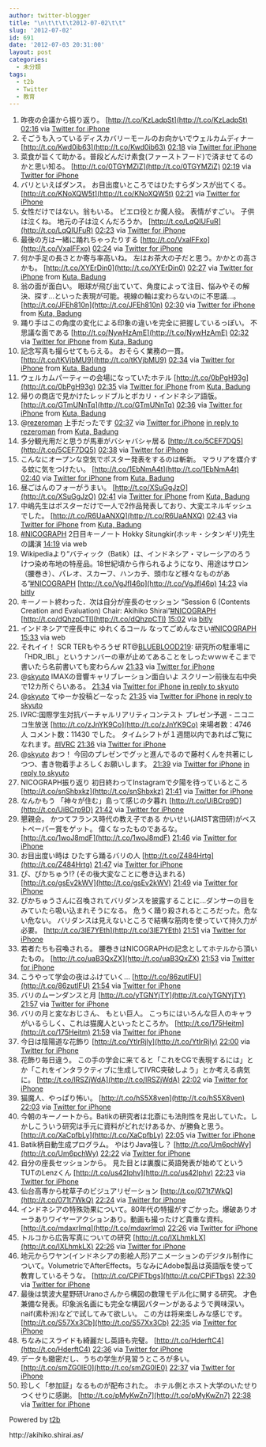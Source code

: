 ```yaml
---
author: twitter-blogger
title: "\n\t\t\t\t2012-07-02\t\t"
slug: '2012-07-02'
id: 691
date: '2012-07-03 20:31:00'
layout: post
categories:
  - 未分類
tags:
  - t2b
  - Twitter
  - 教育
---
```


<div xmlns:georss="http://www.georss.org/georss">

1.  <span><span>昨夜の会議から振り返り。 [http://t.co/KzLadpSt](http://t.co/KzLadpSt)</span> <span>[<span>02:16</span>](http://twitter.com/o_ob/status/219781634587762688) <span>via [Twitter for iPhone](http://twitter.com/download/iphone)</span></span></span>
2.  <span><span>そごうも入っているディスカバリーモールのお向かいでウェルカムディナー [http://t.co/Kwd0ib63](http://t.co/Kwd0ib63)</span> <span>[<span>02:18</span>](http://twitter.com/o_ob/status/219781996694609921) <span>via [Twitter for iPhone](http://twitter.com/download/iphone)</span></span></span>
3.  <span><span>菜食が旨くて助かる。普段どんだけ素食(ファーストフード)で済ませてるのかと思い知る。 [http://t.co/0TGYMZiZ](http://t.co/0TGYMZiZ)</span> <span>[<span>02:19</span>](http://twitter.com/o_ob/status/219782383409442817) <span>via [Twitter for iPhone](http://twitter.com/download/iphone)</span></span></span>
4.  <span><span>バリといえばダンス。 お目出度いところではひたすらダンスが出てくる。 [http://t.co/KNoXQW5t](http://t.co/KNoXQW5t)</span> <span>[<span>02:21</span>](http://twitter.com/o_ob/status/219782743389782017) <span>via [Twitter for iPhone](http://twitter.com/download/iphone)</span></span></span>
5.  <span><span>女性だけではない。翁もいる。 ピエロ役とか魔人役。 表情がすごい。 子供は泣くね。 地元の子は泣くんだろうか。 [http://t.co/LqQIUFuR](http://t.co/LqQIUFuR)</span> <span>[<span>02:23</span>](http://twitter.com/o_ob/status/219783317149589504) <span>via [Twitter for iPhone](http://twitter.com/download/iphone)</span></span></span>
6.  <span><span>最後の方は一緒に踊れちゃったりする [http://t.co/VxalFFxo](http://t.co/VxalFFxo)</span> <span>[<span>02:24</span>](http://twitter.com/o_ob/status/219783723778965504) <span>via [Twitter for iPhone](http://twitter.com/download/iphone)</span></span></span>
7.  <span><span>何か手足の長さとか寄与率高いね。 左はお茶大の子だと思う。かかとの高さかも。 [http://t.co/XYErDin0](http://t.co/XYErDin0)</span> <span>[<span>02:27</span>](http://twitter.com/o_ob/status/219784289116626945) <span>via [Twitter for iPhone](http://twitter.com/download/iphone)</span> from [Kuta, Badung<span></span>](http://maps.google.com/maps?q=-8.73307645,115.16674121)</span></span>
8.  <span><span>翁の面が面白い。 眼球が飛び出ていて、角度によって注目、悩みやその解決、探す...といった表現が可能。視線の軸は変わらないのに不思議...。 [http://t.co/JFEh810n](http://t.co/JFEh810n)</span> <span>[<span>02:30</span>](http://twitter.com/o_ob/status/219785011107332099) <span>via [Twitter for iPhone](http://twitter.com/download/iphone)</span> from [Kuta, Badung<span></span>](http://maps.google.com/maps?q=-8.73309431,115.16674430)</span></span>
9.  <span><span>踊り手はこの角度の変化による印象の違いを完全に把握しているっぽい。 不思議な面である [http://t.co/NywHzAmE](http://t.co/NywHzAmE)</span> <span>[<span>02:32</span>](http://twitter.com/o_ob/status/219785683148087296) <span>via [Twitter for iPhone](http://twitter.com/download/iphone)</span> from [Kuta, Badung<span></span>](http://maps.google.com/maps?q=-8.73310756,115.16674895)</span></span>
10.  <span><span>記念写真も撮らせてもらえる。 おそらく業務の一貫。 [http://t.co/tKVjbMU9](http://t.co/tKVjbMU9)</span> <span>[<span>02:34</span>](http://twitter.com/o_ob/status/219786042457341952) <span>via [Twitter for iPhone](http://twitter.com/download/iphone)</span> from [Kuta, Badung<span></span>](http://maps.google.com/maps?q=-8.73309013,115.16672793)</span></span>
11.  <span><span>ウェルカムパーティーの会場になっていたホテル [http://t.co/0bPgH93g](http://t.co/0bPgH93g)</span> <span>[<span>02:35</span>](http://twitter.com/o_ob/status/219786292748234752) <span>via [Twitter for iPhone](http://twitter.com/download/iphone)</span> from [Kuta, Badung<span></span>](http://maps.google.com/maps?q=-8.73309763,115.16674497)</span></span>
12.  <span><span>帰りの商店で見かけたレッドブルとポカリ・インドネシア語版。 [http://t.co/GTmUNnTq](http://t.co/GTmUNnTq)</span> <span>[<span>02:36</span>](http://twitter.com/o_ob/status/219786664233545728) <span>via [Twitter for iPhone](http://twitter.com/download/iphone)</span> from [Kuta, Badung<span></span>](http://maps.google.com/maps?q=-8.73309015,115.16672782)</span></span>
13.  <span><span>@[rezeroman](http://twitter.com/rezeroman "rezeroman") 上手だったです</span> <span>[<span>02:37</span>](http://twitter.com/o_ob/status/219786846069194753) <span>via [Twitter for iPhone](http://twitter.com/download/iphone)</span> [in reply to rezeroman](http://twitter.com/rezeroman/status/219785616714510336) from [Kuta, Badung<span></span>](http://maps.google.com/maps?q=-8.73309900,115.16673849)</span></span>
14.  <span><span>多分観光用だと思うが馬車がバシャバシャ居る [http://t.co/5CEF7DQ5](http://t.co/5CEF7DQ5)</span> <span>[<span>02:38</span>](http://twitter.com/o_ob/status/219787106430615552) <span>via [Twitter for iPhone](http://twitter.com/download/iphone)</span></span></span>
15.  <span><span>こんなにオープンな空気でポスター発表をするのは斬新。 マラリアを媒介する蚊に気をつけたい。 [http://t.co/1EbNmA4t](http://t.co/1EbNmA4t)</span> <span>[<span>02:40</span>](http://twitter.com/o_ob/status/219787526553075714) <span>via [Twitter for iPhone](http://twitter.com/download/iphone)</span> from [Kuta, Badung<span></span>](http://maps.google.com/maps?q=-8.73310429,115.16675580)</span></span>
16.  <span><span>昼ごはんのフォーがうまい。 [http://t.co/XSuGgJzO](http://t.co/XSuGgJzO)</span> <span>[<span>02:41</span>](http://twitter.com/o_ob/status/219787776344850433) <span>via [Twitter for iPhone](http://twitter.com/download/iphone)</span> from [Kuta, Badung<span></span>](http://maps.google.com/maps?q=-8.73309017,115.16672791)</span></span>
17.  <span><span>中嶋先生はポスターだけで一人で2作品発表しており、大変エネルギッシュでした。 [http://t.co/R6UaANXQ](http://t.co/R6UaANXQ)</span> <span>[<span>02:43</span>](http://twitter.com/o_ob/status/219788320023134209) <span>via [Twitter for iPhone](http://twitter.com/download/iphone)</span> from [Kuta, Badung<span></span>](http://maps.google.com/maps?q=-8.73309025,115.16672804)</span></span>
18.  <span><span>[#NICOGRAPH](http://twitter.com/search?q=%23NICOGRAPH "#NICOGRAPH") 2日目キーノート Hokky Situngkir(ホッキ・シタンギリ)先生の講演</span> <span>[<span>14:19</span>](http://twitter.com/o_ob/status/219963655293374464) <span>via web</span></span></span>
19.  <span><span>Wikipediaより“バティック（Batik）は、インドネシア・マレーシアのろうけつ染め布地の特産品。18世紀頃から作られるようになり、用途はサロン（腰巻き）、パレオ、スカーフ、ハンカチ、頭巾など様々なものがある”[#NICOGRAPH](http://twitter.com/search?q=%23NICOGRAPH "#NICOGRAPH") [http://t.co/VgJfI46p](http://t.co/VgJfI46p)</span> <span>[<span>14:23</span>](http://twitter.com/o_ob/status/219964461165981696) <span>via [bitly](http://bitly.com)</span></span></span>
20.  <span><span>キーノート終わった．次は自分が座長のセッション “Session 6 (Contents Creation and Evaluation) Chair: Akihiko Shirai”[#NICOGRAPH](http://twitter.com/search?q=%23NICOGRAPH "#NICOGRAPH") [http://t.co/dQhzpCTI](http://t.co/dQhzpCTI)</span> <span>[<span>15:02</span>](http://twitter.com/o_ob/status/219974272146350080) <span>via [bitly](http://bitly.com)</span></span></span>
21.  <span><span>インドネシアで座長中に ゆれくるコール なってごめんなさい[#NICOGRAPH](http://twitter.com/search?q=%23NICOGRAPH "#NICOGRAPH")</span> <span>[<span>15:33</span>](http://twitter.com/o_ob/status/219982072972976129) <span>via web</span></span></span>
22.  <span><span>それイイ！ SCR TERもやろうぜ RT@[BLUEBLOOD219](http://twitter.com/BLUEBLOOD219 "BLUEBLOOD219"): 研究所の駐車場に「HDR_IBL」というナンバーの車が止めてあることをしったｗｗｗそこまで書いたら名前書いても変わらんｗ</span> <span>[<span>21:33</span>](http://twitter.com/o_ob/status/220072747949232128) <span>via [Twitter for iPhone](http://twitter.com/download/iphone)</span></span></span>
23.  <span><span>@[skyuto](http://twitter.com/skyuto "skyuto") IMAXの音響キャリブレーション面白いよ スクリーン前後左右中央で12カ所ぐらいある。</span> <span>[<span>21:34</span>](http://twitter.com/o_ob/status/220073134416601089) <span>via [Twitter for iPhone](http://twitter.com/download/iphone)</span> [in reply to skyuto](http://twitter.com/skyuto/status/220068786211000320)</span></span>
24.  <span><span>@[skyuto](http://twitter.com/skyuto "skyuto") てゆーか投稿どーなった</span> <span>[<span>21:35</span>](http://twitter.com/o_ob/status/220073210186694656) <span>via [Twitter for iPhone](http://twitter.com/download/iphone)</span> [in reply to skyuto](http://twitter.com/skyuto/status/220068786211000320)</span></span>
25.  <span><span>IVRC:国際学生対抗バーチャルリアリティコンテスト プレゼン予選 - ニコニコ生放送 [http://t.co/zJnYK9Co](http://t.co/zJnYK9Co) 来場者数：4746人 コメント数：11430 でした。 タイムシフトが１週間以内であればご覧になれます。[#IVRC](http://twitter.com/search?q=%23IVRC "#IVRC")</span> <span>[<span>21:36</span>](http://twitter.com/o_ob/status/220073553641484288) <span>via [Twitter for iPhone](http://twitter.com/download/iphone)</span></span></span>
26.  <span><span>@[skyuto](http://twitter.com/skyuto "skyuto") おつ！ 今回のプレゼンでグッと進んでるので藤村くんを共著にしつつ、書き物着手よろしくお願いします。</span> <span>[<span>21:39</span>](http://twitter.com/o_ob/status/220074162398576641) <span>via [Twitter for iPhone](http://twitter.com/download/iphone)</span> [in reply to skyuto](http://twitter.com/skyuto/status/220073756754853888)</span></span>
27.  <span><span>NICOGRAPH振り返り 初日終わってInstagramで夕陽を待っているところ [http://t.co/snShbxkz](http://t.co/snShbxkz)</span> <span>[<span>21:41</span>](http://twitter.com/o_ob/status/220074760271446018) <span>via [Twitter for iPhone](http://twitter.com/download/iphone)</span></span></span>
28.  <span><span>なんかもう 「神々が住む」島って感じの夕暮れ [http://t.co/UiBCrp9D](http://t.co/UiBCrp9D)</span> <span>[<span>21:42</span>](http://twitter.com/o_ob/status/220075015503233024) <span>via [Twitter for iPhone](http://twitter.com/download/iphone)</span></span></span>
29.  <span><span>懇親会。 かつてフランス時代の教え子である かいせい(JAIST宮田研)がベストペーパー賞をゲット。 偉くなったものであるな。 [http://t.co/1woJ8mdF](http://t.co/1woJ8mdF)</span> <span>[<span>21:46</span>](http://twitter.com/o_ob/status/220076009368723456) <span>via [Twitter for iPhone](http://twitter.com/download/iphone)</span></span></span>
30.  <span><span>お目出度い時は ひたすら踊るバリの人 [http://t.co/Z484Hrtg](http://t.co/Z484Hrtg)</span> <span>[<span>21:47</span>](http://twitter.com/o_ob/status/220076271516909568) <span>via [Twitter for iPhone](http://twitter.com/download/iphone)</span></span></span>
31.  <span><span>ぴ、ぴかちゅう⁉ (その後大変なことに巻き込まれる) [http://t.co/gsEv2kWV](http://t.co/gsEv2kWV)</span> <span>[<span>21:49</span>](http://twitter.com/o_ob/status/220076744097546240) <span>via [Twitter for iPhone](http://twitter.com/download/iphone)</span></span></span>
32.  <span><span>ぴかちゅうさんに召喚されてバリダンスを披露することに...ダンサーの目をみていたら吸い込まれそうになる。 危うく踊り殺されるところだった。危ない危ない。 バリダンスは見えないところで結構な筋肉を使っていて持久力が必要。 [http://t.co/3lE7YEth](http://t.co/3lE7YEth)</span> <span>[<span>21:51</span>](http://twitter.com/o_ob/status/220077355534782464) <span>via [Twitter for iPhone](http://twitter.com/download/iphone)</span></span></span>
33.  <span><span>若者たちも召喚される。 腰巻きはNICOGRAPHの記念としてホテルから頂いたもの。 [http://t.co/uaB3QxZX](http://t.co/uaB3QxZX)</span> <span>[<span>21:53</span>](http://twitter.com/o_ob/status/220077805180948480) <span>via [Twitter for iPhone](http://twitter.com/download/iphone)</span></span></span>
34.  <span><span>こうやって学会の夜はふけていく... [http://t.co/86zutlFU](http://t.co/86zutlFU)</span> <span>[<span>21:54</span>](http://twitter.com/o_ob/status/220078084567740416) <span>via [Twitter for iPhone](http://twitter.com/download/iphone)</span></span></span>
35.  <span><span>バリのムーンダンスと月 [http://t.co/yTGNYjTY](http://t.co/yTGNYjTY)</span> <span>[<span>21:57</span>](http://twitter.com/o_ob/status/220078717135892480) <span>via [Twitter for iPhone](http://twitter.com/download/iphone)</span></span></span>
36.  <span><span>バリの月と変なおじさん、 もとい巨人。 こっちにはいろんな巨人のキャラがいるらしく、これは猫魔人といったところか。 [http://t.co/175Heitm](http://t.co/175Heitm)</span> <span>[<span>21:59</span>](http://twitter.com/o_ob/status/220079377457750017) <span>via [Twitter for iPhone](http://twitter.com/download/iphone)</span></span></span>
37.  <span><span>今日は陰陽道な花飾り [http://t.co/YtIrRjly](http://t.co/YtIrRjly)</span> <span>[<span>22:00</span>](http://twitter.com/o_ob/status/220079622732255232) <span>via [Twitter for iPhone](http://twitter.com/download/iphone)</span></span></span>
38.  <span><span>花飾り毎日違う。 この手の学会に来てると「これをCGで表現するには」とか「これをインタラクティブに生成してIVRC突破しよう」とか考える病気に。 [http://t.co/lRSZjWdA](http://t.co/lRSZjWdA)</span> <span>[<span>22:02</span>](http://twitter.com/o_ob/status/220080104859119616) <span>via [Twitter for iPhone](http://twitter.com/download/iphone)</span></span></span>
39.  <span><span>猫魔人、やっぱり怖い。 [http://t.co/hS5X8ven](http://t.co/hS5X8ven)</span> <span>[<span>22:03</span>](http://twitter.com/o_ob/status/220080271221985280) <span>via [Twitter for iPhone](http://twitter.com/download/iphone)</span></span></span>
40.  <span><span>今朝のキーノートから。Batikの研究者は北斎にも法則性を見出していた。しかしこういう研究は手元に資料がどれだけあるか、が勝負と思う。 [http://t.co/XaCpfbLy](http://t.co/XaCpfbLy)</span> <span>[<span>22:05</span>](http://twitter.com/o_ob/status/220080842955956224) <span>via [Twitter for iPhone](http://twitter.com/download/iphone)</span></span></span>
41.  <span><span>Batik柄自動生成プログラム。 やはりJava強し？ [http://t.co/Um6pchWy](http://t.co/Um6pchWy)</span> <span>[<span>22:22</span>](http://twitter.com/o_ob/status/220084993316233216) <span>via [Twitter for iPhone](http://twitter.com/download/iphone)</span></span></span>
42.  <span><span>自分の座長セッションから。 見た目とは裏腹に英語発表が始めてというTUTのLenzくん [http://t.co/us42lphv](http://t.co/us42lphv)</span> <span>[<span>22:23</span>](http://twitter.com/o_ob/status/220085312192393216) <span>via [Twitter for iPhone](http://twitter.com/download/iphone)</span></span></span>
43.  <span><span>仙台高専から枕草子のビジュアリゼーション [http://t.co/071t7WkQ](http://t.co/071t7WkQ)</span> <span>[<span>22:24</span>](http://twitter.com/o_ob/status/220085599040831488) <span>via [Twitter for iPhone](http://twitter.com/download/iphone)</span></span></span>
44.  <span><span>インドネシアの特殊効果について。80年代の特撮がすごかった。爆破ありオーラありワイヤーアクションあり。動画も撮ったけど貴重な資料。 [http://t.co/mdaxrImq](http://t.co/mdaxrImq)</span> <span>[<span>22:26</span>](http://twitter.com/o_ob/status/220085987034927104) <span>via [Twitter for iPhone](http://twitter.com/download/iphone)</span></span></span>
45.  <span><span>トルコから広告写真についての研究 [http://t.co/IXLhmkLX](http://t.co/IXLhmkLX)</span> <span>[<span>22:26</span>](http://twitter.com/o_ob/status/220086200441126913) <span>via [Twitter for iPhone](http://twitter.com/download/iphone)</span></span></span>
46.  <span><span>地元からワヤン(インドネシアの影絵人形)アニメーションのデジタル制作について。VolumetricでAfterEffects。ちなみにAdobe製品は英語版を使って教育しているそうな。 [http://t.co/CPiFTbgs](http://t.co/CPiFTbgs)</span> <span>[<span>22:30</span>](http://twitter.com/o_ob/status/220087199251701762) <span>via [Twitter for iPhone](http://twitter.com/download/iphone)</span></span></span>
47.  <span><span>最後は筑波大星野研Uranoさんから構図の数理モデル化に関する研究。 才色兼備な発表。印象派名画にも完全な構図パターンがあるようで興味深い。naif(素朴派)などで試してみて欲しい。 この方は将来楽しみな感じです。 [http://t.co/S57Xx3Cb](http://t.co/S57Xx3Cb)</span> <span>[<span>22:35</span>](http://twitter.com/o_ob/status/220088345890533377) <span>via [Twitter for iPhone](http://twitter.com/download/iphone)</span></span></span>
48.  <span><span>ちなみにスライドも綺麗だし英語も完璧。 [http://t.co/HderftC4](http://t.co/HderftC4)</span> <span>[<span>22:36</span>](http://twitter.com/o_ob/status/220088628238483460) <span>via [Twitter for iPhone](http://twitter.com/download/iphone)</span></span></span>
49.  <span><span>データも緻密だし、うちの学生が見習うところが多い。 [http://t.co/smZG0IE0](http://t.co/smZG0IE0)</span> <span>[<span>22:37</span>](http://twitter.com/o_ob/status/220088782085554177) <span>via [Twitter for iPhone](http://twitter.com/download/iphone)</span></span></span>
50.  <span><span>珍しく「参加証」なるものが配布された。 ホテル側とホスト大学のいたせりつくせりに感謝。 [http://t.co/pMyKwZn7](http://t.co/pMyKwZn7)</span> <span>[<span>22:38</span>](http://twitter.com/o_ob/status/220089121186660352) <span>via [Twitter for iPhone](http://twitter.com/download/iphone)</span></span></span>

</div>

Powered by [t2b](http://t2b.utilz.jp/)

<div>http://akihiko.shirai.as/</div>